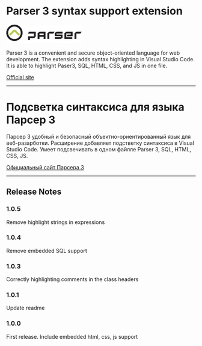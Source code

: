 # Parser 3 syntax support extension

![](https://raw.githubusercontent.com/unhandled-exception/code-p3/master/images/logo.gif)

Parser 3 is a convenient and secure object-oriented language for web development. The extension adds syntax highlighting in Visual Studio Code. It is able to highlight Paser3, SQL, HTML, CSS, and JS in one file.

[Official site](https://parser.ru/)

---------------------

# Подсветка синтаксиса для языка Парсер 3

Парсер 3 удобный и безопасный объектно-ориентированный язык для веб-разарботки. Расширение добавляет подстветку синтаксиса в Visual Studio Code. Умеет подсвечивать в одном файлле Parser 3, SQL, HTML, CSS, JS.

[Официальный сайт Парсера 3](https://parser.ru)

----------------------

## Release Notes

### 1.0.5

Remove highlight strings in expressions

### 1.0.4

Remove embedded SQL support

### 1.0.3

Correctly highlighting comments in the class headers

### 1.0.1

Update readme

### 1.0.0

First release. Include embedded html, css, js support
